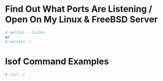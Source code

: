 
# Find Out What Ports Are Listening / Open On My Linux & FreeBSD Server     
```bash
# netstat --listen
or
# netstat -l
```

# lsof Command Examples
```bash
# lsof -i
```

